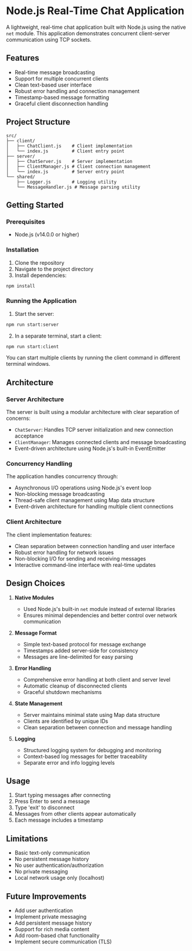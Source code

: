 # Node.js Real-Time Chat Application

A lightweight, real-time chat application built with Node.js using the native `net` module. This application demonstrates concurrent client-server communication using TCP sockets.

## Features

- Real-time message broadcasting
- Support for multiple concurrent clients
- Clean text-based user interface
- Robust error handling and connection management
- Timestamp-based message formatting
- Graceful client disconnection handling

## Project Structure

```
src/
├── client/
│   ├── ChatClient.js    # Client implementation
│   └── index.js         # Client entry point
├── server/
│   ├── ChatServer.js    # Server implementation
│   ├── ClientManager.js # Client connection management
│   └── index.js         # Server entry point
└── shared/
    ├── Logger.js        # Logging utility
    └── MessageHandler.js # Message parsing utility
```

## Getting Started

### Prerequisites

- Node.js (v14.0.0 or higher)

### Installation

1. Clone the repository
2. Navigate to the project directory
3. Install dependencies:
```bash
npm install
```

### Running the Application

1. Start the server:
```bash
npm run start:server
```

2. In a separate terminal, start a client:
```bash
npm run start:client
```

You can start multiple clients by running the client command in different terminal windows.

## Architecture

### Server Architecture

The server is built using a modular architecture with clear separation of concerns:

- `ChatServer`: Handles TCP server initialization and new connection acceptance
- `ClientManager`: Manages connected clients and message broadcasting
- Event-driven architecture using Node.js's built-in EventEmitter

### Concurrency Handling

The application handles concurrency through:
- Asynchronous I/O operations using Node.js's event loop
- Non-blocking message broadcasting
- Thread-safe client management using Map data structure
- Event-driven architecture for handling multiple client connections

### Client Architecture

The client implementation features:
- Clean separation between connection handling and user interface
- Robust error handling for network issues
- Non-blocking I/O for sending and receiving messages
- Interactive command-line interface with real-time updates

## Design Choices

1. **Native Modules**
   - Used Node.js's built-in `net` module instead of external libraries
   - Ensures minimal dependencies and better control over network communication

2. **Message Format**
   - Simple text-based protocol for message exchange
   - Timestamps added server-side for consistency
   - Messages are line-delimited for easy parsing

3. **Error Handling**
   - Comprehensive error handling at both client and server level
   - Automatic cleanup of disconnected clients
   - Graceful shutdown mechanisms

4. **State Management**
   - Server maintains minimal state using Map data structure
   - Clients are identified by unique IDs
   - Clean separation between connection and message handling

5. **Logging**
   - Structured logging system for debugging and monitoring
   - Context-based log messages for better traceability
   - Separate error and info logging levels

## Usage

1. Start typing messages after connecting
2. Press Enter to send a message
3. Type 'exit' to disconnect
4. Messages from other clients appear automatically
5. Each message includes a timestamp

## Limitations

- Basic text-only communication
- No persistent message history
- No user authentication/authorization
- No private messaging
- Local network usage only (localhost)

## Future Improvements

- Add user authentication
- Implement private messaging
- Add persistent message history
- Support for rich media content
- Add room-based chat functionality
- Implement secure communication (TLS)